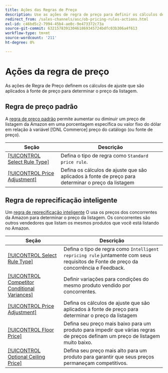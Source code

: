 ```yaml
---
title: Ações das Regras de Preço
description: Use as ações de regra de preço para definir os cálculos de ajuste que são aplicados à fonte de preço para determinar o preço da listagem do Amazon.
redirect_from: /sales-channels/asc/ob-pricing-rules-actions.html
exl-id: c46bd5c2-7994-45b4-ae0c-9e473372c73a
source-git-commit: 632157839130461869345724bdfc03b306a4f613
workflow-type: tm+mt
source-wordcount: '211'
ht-degree: 0%

---
```


# Ações da regra de preço

As ações de Regra de Preço definem os cálculos de ajuste que são aplicados à fonte de preço para determinar o preço da listagem.

## Regra de preço padrão

A [regra de preço padrão](./standard-price-rules.md) permite aumentar ou diminuir um preço de listagem da Amazon em uma porcentagem específica ou valor fixo do dólar em relação à variável [!DNL Commerce] preço do catálogo (ou fonte de preço).

| Seção | Descrição |
|--- |--- |
| [[!UICONTROL Select Rule Type]](./standard-price-rules.md) | Defina o tipo de regra como `Standard price rule`. |
| [[!UICONTROL Price Adjustment]](./standard-price-rules.md) | Defina os cálculos de ajuste que são aplicados à fonte de preço para determinar o preço da listagem |

## Regra de reprecificação inteligente

Um [regra de reprecificação inteligente](./intelligent-repricing-rules.md) O usa os preços dos concorrentes da Amazon para determinar o preço da listagem. Os concorrentes são outros vendedores que listam os mesmos produtos que você está listando no Amazon.

| Seção | Descrição |
|--- |--- |
| [[!UICONTROL Select Rule Type]](./intelligent-repricing-rules.md) | Defina o tipo de regra como `Intelligent repricing rule` juntamente com seus requisitos de Fonte de preço da concorrência e Feedback. |
| [[!UICONTROL Competitor Conditional Variances]](./competitor-conditional-variances.md) | Definir variações para condições do mesmo produto vendido por concorrentes. |
| [[!UICONTROL Price Adjustment]](./price-adjustment.md) | Defina os cálculos de ajuste que são aplicados à fonte de preço para determinar o preço da listagem |
| [[!UICONTROL Floor Price]](./floor-price.md) | Defina seu preço mais baixo para um produto para impedir que várias regras de preços definam um preço de listagem muito baixo. |
| [[!UICONTROL Optional Ceiling Price]](./optional-ceiling-price.md) | Defina seu preço mais alto para um produto para garantir que seus preços permaneçam competitivos. |
